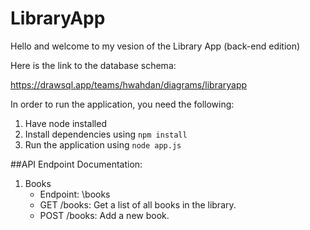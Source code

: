 # LibraryApp
Hello and welcome to my vesion of the Library App (back-end edition)

Here is the link to the database schema:

https://drawsql.app/teams/hwahdan/diagrams/libraryapp

In order to run the application, you need the following:
1. Have node installed
2. Install dependencies using ```npm install```
3. Run the application using ```node app.js```

##API Endpoint Documentation:
1. Books
   - Endpoint: \books
   - GET /books: Get a list of all books in the library.
   - POST /books: Add a new book.
